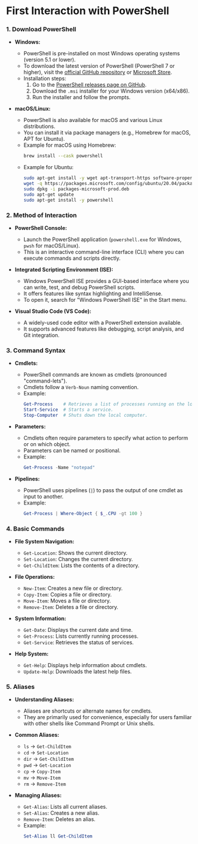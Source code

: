 # **First Interaction with PowerShell**

### **1. Download PowerShell**

- **Windows:**
  - PowerShell is pre-installed on most Windows operating systems (version 5.1 or lower).
  - To download the latest version of PowerShell (PowerShell 7 or higher), visit the [official GitHub repository](https://github.com/PowerShell/PowerShell) or [Microsoft Store](https://www.microsoft.com/store).
  - Installation steps:
    1. Go to the [PowerShell releases page on GitHub](https://github.com/PowerShell/PowerShell/releases).
    2. Download the `.msi` installer for your Windows version (x64/x86).
    3. Run the installer and follow the prompts.

- **macOS/Linux:**
  - PowerShell is also available for macOS and various Linux distributions.
  - You can install it via package managers (e.g., Homebrew for macOS, APT for Ubuntu).
  - Example for macOS using Homebrew:
    ```bash
    brew install --cask powershell
    ```
  - Example for Ubuntu:
    ```bash
    sudo apt-get install -y wget apt-transport-https software-properties-common
    wget -q https://packages.microsoft.com/config/ubuntu/20.04/packages-microsoft-prod.deb
    sudo dpkg -i packages-microsoft-prod.deb
    sudo apt-get update
    sudo apt-get install -y powershell
    ```

### **2. Method of Interaction**

- **PowerShell Console:**
  - Launch the PowerShell application (`powershell.exe` for Windows, `pwsh` for macOS/Linux).
  - This is an interactive command-line interface (CLI) where you can execute commands and scripts directly.

- **Integrated Scripting Environment (ISE):**
  - Windows PowerShell ISE provides a GUI-based interface where you can write, test, and debug PowerShell scripts.
  - It offers features like syntax highlighting and IntelliSense.
  - To open it, search for "Windows PowerShell ISE" in the Start menu.

- **Visual Studio Code (VS Code):**
  - A widely-used code editor with a PowerShell extension available.
  - It supports advanced features like debugging, script analysis, and Git integration.

### **3. Command Syntax**

- **Cmdlets:**
  - PowerShell commands are known as cmdlets (pronounced "command-lets").
  - Cmdlets follow a `Verb-Noun` naming convention.
  - Example:
    ```powershell
    Get-Process    # Retrieves a list of processes running on the local machine.
    Start-Service  # Starts a service.
    Stop-Computer  # Shuts down the local computer.
    ```

- **Parameters:**
  - Cmdlets often require parameters to specify what action to perform or on which object.
  - Parameters can be named or positional.
  - Example:
    ```powershell
    Get-Process -Name "notepad"
    ```

- **Pipelines:**
  - PowerShell uses pipelines (`|`) to pass the output of one cmdlet as input to another.
  - Example:
    ```powershell
    Get-Process | Where-Object { $_.CPU -gt 100 }
    ```

### **4. Basic Commands**

- **File System Navigation:**
  - `Get-Location`: Shows the current directory.
  - `Set-Location`: Changes the current directory.
  - `Get-ChildItem`: Lists the contents of a directory.

- **File Operations:**
  - `New-Item`: Creates a new file or directory.
  - `Copy-Item`: Copies a file or directory.
  - `Move-Item`: Moves a file or directory.
  - `Remove-Item`: Deletes a file or directory.

- **System Information:**
  - `Get-Date`: Displays the current date and time.
  - `Get-Process`: Lists currently running processes.
  - `Get-Service`: Retrieves the status of services.

- **Help System:**
  - `Get-Help`: Displays help information about cmdlets.
  - `Update-Help`: Downloads the latest help files.

### **5. Aliases**

- **Understanding Aliases:**
  - Aliases are shortcuts or alternate names for cmdlets.
  - They are primarily used for convenience, especially for users familiar with other shells like Command Prompt or Unix shells.

- **Common Aliases:**
  - `ls` → `Get-ChildItem`
  - `cd` → `Set-Location`
  - `dir` → `Get-ChildItem`
  - `pwd` → `Get-Location`
  - `cp` → `Copy-Item`
  - `mv` → `Move-Item`
  - `rm` → `Remove-Item`

- **Managing Aliases:**
  - `Get-Alias`: Lists all current aliases.
  - `Set-Alias`: Creates a new alias.
  - `Remove-Item`: Deletes an alias.
  - Example:
    ```powershell
    Set-Alias ll Get-ChildItem
    ```

